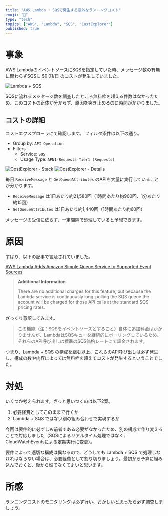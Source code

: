 ```yaml
---
title: "AWS Lambda + SQSで発生する意外なランニングコスト"
emoji: "💸"
type: "tech"
topics: ["AWS", "Lambda", "SQS", "CostExplorer"]
published: true
---
```


# 事象

AWS LambdaのイベントソースにSQSを指定していた時、メッセージ数の有無に関わらずSQSに $0.01/日 のコストが発生していました。

![Lambda + SQS](https://storage.googleapis.com/zenn-user-upload/b4tg2tm8jjyzrn2chnpf7qvonycq)

SQSに流れるメッセージ数を調査したところ無料枠を超える件数はなかったため、このコストの正体が分からず、原因を突き止めるのに時間がかかりました。

## コストの詳細

コストエクスプローラにて確認します。
フィルタ条件は以下の通り。

- Group by: `API Operation`
- Filters
    - Service: `SQS`
    - Usage Type: `APN1-Requests-Tier1 (Requests)`

![CostExplorer - Stack](https://storage.googleapis.com/zenn-user-upload/ygqz7l4nm5x6sz8nrcym8hgrsksb)
![CostExplorer - Details](https://storage.googleapis.com/zenn-user-upload/1pfxmeyqktppx3k0e8bu1yxqql4q)

毎日 `ReceiveMessage` と `GetQueueAttributes` のAPIを大量に実行していることが分かります。

- `ReceiveMessage` は1日あたり約21,580回（1時間あたり約900回、1分あたり約15回）
- `GetQueueAttributes` は1日あたり約1,440回（1時間あたり約60回）

メッセージの受信に依らず、一定間隔で処理していると予想できます。

# 原因

ずばり、以下の記事で言及されていました。

[AWS Lambda Adds Amazon Simple Queue Service to Supported Event Sources](https://aws.amazon.com/jp/blogs/aws/aws-lambda-adds-amazon-simple-queue-service-to-supported-event-sources/#additional-info-lambda-sqs)

> **Additional Information**
>
> There are no additional charges for this feature, but because the Lambda service is continuously long-polling the SQS queue the account will be charged for those API calls at the standard SQS pricing rates.

ざっくり意訳してみます。

> この機能（注：SQSをイベントソースとすること）自体に追加料金はかかりませんが、LambdaはSQSキューを継続的にポーリングしているため、それらのAPI呼び出しは標準のSQS価格レートにて課金されます。

つまり、Lambda + SQS の構成を組む以上、これらのAPI呼び出しは必ず発生し、構成の数や内容によっては無料枠を超えてコストが発生するということでした。

# 対処

いくつか考えられます。ざっと思いつくのは以下2案。

1. 必要経費としてこのままで行くか
1. Lambda + SQS ではない別の組み合わせで実現するか

今回は要件的に必ずしも前者である必要がなかったため、別の構成で作り変えることで対応しました（SQSによるリアルタイム処理ではなく、CloudWatchEventsによる定期実行に変更）。

要件によって適切な構成は異なるので、どうしても Lambda + SQS で処理しなければならない場合は、必要経費として割り切りましょう。最初から予算に組み込んでおくと、後から慌てなくてよいと思います。

# 所感

ランニングコストのモニタリングは必ず行い、おかしいと思ったら必ず調査しましょう。
